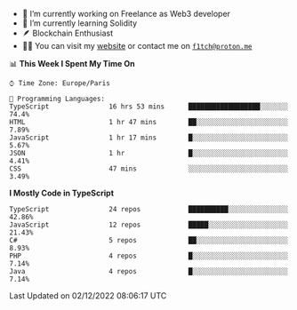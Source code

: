 - 🔭 I’m currently working on Freelance as Web3 developer
- 🌱 I’m currently learning Solidity
- 🪶 Blockchain Enthusiast
- 👨‍💻 You can visit my [website](https://f1tch.xyz) or contact me on [`f1tch@proton.me`](mailto:f1tch@proton.me)

<!--START_SECTION:waka-->
📊 **This Week I Spent My Time On** 

```text
⌚︎ Time Zone: Europe/Paris

💬 Programming Languages: 
TypeScript               16 hrs 53 mins      ██████████████████░░░░░░░   74.4% 
HTML                     1 hr 47 mins        ██░░░░░░░░░░░░░░░░░░░░░░░   7.89% 
JavaScript               1 hr 17 mins        █░░░░░░░░░░░░░░░░░░░░░░░░   5.67% 
JSON                     1 hr                █░░░░░░░░░░░░░░░░░░░░░░░░   4.41% 
CSS                      47 mins             ░░░░░░░░░░░░░░░░░░░░░░░░░   3.49%

```

**I Mostly Code in TypeScript** 

```text
TypeScript               24 repos            ██████████░░░░░░░░░░░░░░░   42.86% 
JavaScript               12 repos            █████░░░░░░░░░░░░░░░░░░░░   21.43% 
C#                       5 repos             ██░░░░░░░░░░░░░░░░░░░░░░░   8.93% 
PHP                      4 repos             █░░░░░░░░░░░░░░░░░░░░░░░░   7.14% 
Java                     4 repos             █░░░░░░░░░░░░░░░░░░░░░░░░   7.14%

```



 Last Updated on 02/12/2022 08:06:17 UTC
<!--END_SECTION:waka-->
